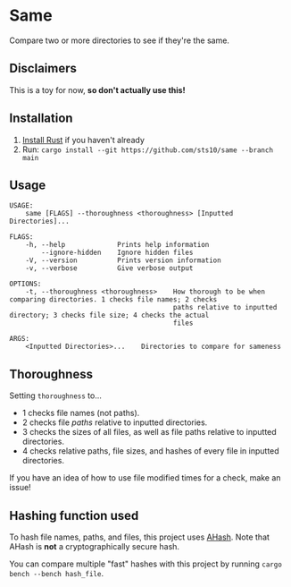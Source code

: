 # Same

Compare two or more directories to see if they're the same.

## Disclaimers

This is a toy for now, **so don't actually use this!**

## Installation

1. [Install Rust](https://www.rust-lang.org/tools/install) if you haven't already
2. Run: `cargo install --git https://github.com/sts10/same --branch main`

## Usage

```
USAGE:
    same [FLAGS] --thoroughness <thoroughness> [Inputted Directories]...

FLAGS:
    -h, --help             Prints help information
        --ignore-hidden    Ignore hidden files
    -V, --version          Prints version information
    -v, --verbose          Give verbose output

OPTIONS:
    -t, --thoroughness <thoroughness>    How thorough to be when comparing directories. 1 checks file names; 2 checks
                                         paths relative to inputted directory; 3 checks file size; 4 checks the actual
                                         files

ARGS:
    <Inputted Directories>...    Directories to compare for sameness
```

## Thoroughness 

Setting `thoroughness` to...

- 1 checks file names (not paths).
- 2 checks file _paths_ relative to inputted directories.
- 3 checks the sizes of all files, as well as file paths relative to inputted directories.
- 4 checks relative paths, file sizes, and hashes of every file in inputted directories.

If you have an idea of how to use file modified times for a check, make an issue!

## Hashing function used

To hash file names, paths, and files, this project uses [AHash](https://docs.rs/ahash/0.7.6/ahash/index.html). Note that AHash is **not** a cryptographically secure hash.

You can compare multiple "fast" hashes with this project by running `cargo bench --bench hash_file`.
